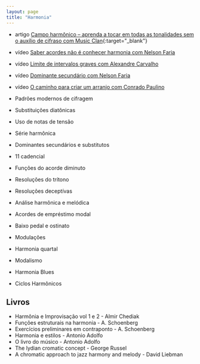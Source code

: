 ```yaml
---
layout: page
title: "Harmonia"
---
```


* <span class="badge badge-success">artigo</span> [Campo harmônico – aprenda a tocar em todas as tonalidades sem o auxílio de cifraso com Music Clan](https://musicclan.com.br/blog/campo-harmonico/){:target="_blank"}
* <span class="badge badge-primary">vídeo</span> [Saber acordes não é conhecer harmonia com Nelson Faria](general/)
* <span class="badge badge-primary">vídeo</span> [Limite de intervalos graves com Alexandre Carvalho](general/limit/)
* <span class="badge badge-primary">vídeo</span> [Dominante secundário com Nelson Faria](general/dominant/)
* <span class="badge badge-primary">vídeo</span> [O caminho para criar um arranjo com Conrado Paulino](general/arrangement/)

* Padrões modernos de cifragem
* Substituições diatônicas
* Uso de notas de tensão
* Série harmônica
* Dominantes secundários e substitutos
* 11 cadencial
* Funções do acorde diminuto
* Resoluções do trítono
* Resoluções deceptívas
* Análise harmônica e melódica
* Acordes de empréstimo modal
* Baixo pedal e ostinato
* Modulações
* Harmonia quartal
* Modalismo
* Harmonia Blues
* Ciclos Harmônicos

## Livros

* Harmônia e Improvisação vol 1 e 2 - Almir Chediak
* Funções estruturais na harmonia - A. Schoenberg
* Exercícios preliminares em contraponto - A. Schoenberg
* Harmonia e estilos - Antonio Adolfo
* O livro do músico - Antonio Adolfo
* The lydian cromatic concept - George Russel
* A chromatic approach to jazz harmony and melody - David Liebman

